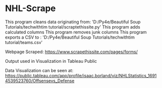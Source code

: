 # NHL-Scrape

This program cleans data originating from:   'D:/Py4e/Beautiful Soup Tutorials/techwithtim tutorial/scraptethissite.py'
This program adds calculated columns
This program removes junk columns
This program exports a CSV to :    'D:/Py4e/Beautiful Soup Tutorials/techwithtim tutorial/teams.csv'

Webpage Scraped: https://www.scrapethissite.com/pages/forms/

Output used in Visualization in Tableau Public


Data Visualization can be seen at:
https://public.tableau.com/app/profile/isaac.borland/viz/NHLStatistics_16914539523760/Offsensevs_Defense
